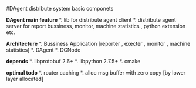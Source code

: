 #DAgent
distribute system basic componets

**DAgent main feature**
*. lib for distribute agent client
*. distribute agent server for report bussiness, monitor, machine statistics , python extension etc.



**Architecture**
*. Bussiness Application [reporter , execter , monitor , machine statistics]
*. DAgent
*. DCNode

**depends**
*. libprotobuf 2.6+
*. libpython 2.7.5+
*. cmake

**optimal todo**
*. router caching
*. alloc msg buffer with zero copy [by lower layer allocated]
